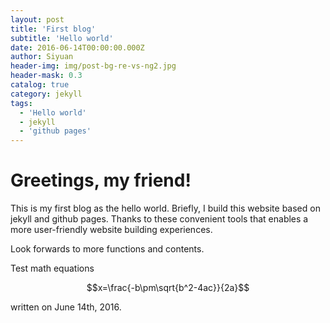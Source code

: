 ```yaml
---
layout: post
title: 'First blog'
subtitle: 'Hello world'
date: 2016-06-14T00:00:00.000Z
author: Siyuan
header-img: img/post-bg-re-vs-ng2.jpg
header-mask: 0.3
catalog: true
category: jekyll
tags:
  - 'Hello world'
  - jekyll
  - 'github pages'
---
```


# Greetings, my friend!

This is my first blog as the hello world. Briefly, I build this website based on jekyll and github pages. Thanks to these convenient tools that enables a more user-friendly website building experiences.

Look forwards to more functions and contents.
  
Test math equations

$$x=\frac{-b\pm\sqrt{b^2-4ac}}{2a}$$

written on June 14th, 2016.